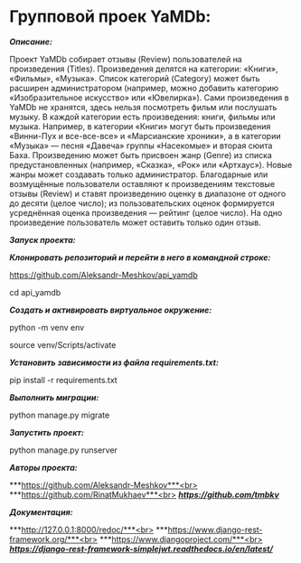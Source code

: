 <h1>Групповой проек YaMDb:</h1>

***Описание:***

Проект YaMDb собирает отзывы (Review) пользователей на произведения (Titles). Произведения делятся на категории: «Книги», «Фильмы», «Музыка». Список категорий (Category) может быть расширен администратором (например, можно добавить категорию «Изобразительное искусство» или «Ювелирка»).
Сами произведения в YaMDb не хранятся, здесь нельзя посмотреть фильм или послушать музыку.
В каждой категории есть произведения: книги, фильмы или музыка. Например, в категории «Книги» могут быть произведения «Винни-Пух и все-все-все» и «Марсианские хроники», а в категории «Музыка» — песня «Давеча» группы «Насекомые» и вторая сюита Баха.
Произведению может быть присвоен жанр (Genre) из списка предустановленных (например, «Сказка», «Рок» или «Артхаус»). Новые жанры может создавать только администратор.
Благодарные или возмущённые пользователи оставляют к произведениям текстовые отзывы (Review) и ставят произведению оценку в диапазоне от одного до десяти (целое число); из пользовательских оценок формируется усреднённая оценка произведения — рейтинг (целое число). На одно произведение пользователь может оставить только один отзыв.

***Запуск проекта:***

***Клонировать репозиторий и перейти в него в командной строке:***

https://github.com/Aleksandr-Meshkov/api_yamdb

cd api_yamdb

***Cоздать и активировать виртуальное окружение:***

python -m venv env

source venv/Scripts/activate

***Установить зависимости из файла requirements.txt:***

pip install -r requirements.txt

***Выполнить миграции:***

python manage.py migrate

***Запустить проект:***

python manage.py runserver

***Авторы проекта:***

***https://github.com/Aleksandr-Meshkov***<br>
***https://github.com/RinatMukhaev***<br>
***https://github.com/tmbkv***

***Документация:***

***http://127.0.0.1:8000/redoc/***<br>
***https://www.django-rest-framework.org/***<br>
***https://www.djangoproject.com/***<br>
***https://django-rest-framework-simplejwt.readthedocs.io/en/latest/***
